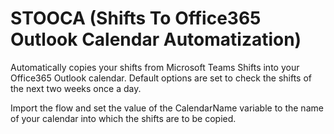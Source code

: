 # STOOCA (Shifts To Office365 Outlook Calendar Automatization)

Automatically copies your shifts from Microsoft Teams Shifts into your Office365 Outlook calendar. Default options are set to check the shifts of the next two weeks once a day.

Import the flow and set the value of the CalendarName variable to the name of your calendar into which the shifts are to be copied.
